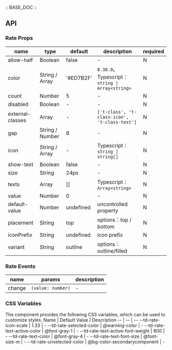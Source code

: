:: BASE_DOC ::

## API
### Rate Props

name | type | default | description | required
-- | -- | -- | -- | --
allow-half | Boolean | false | \- | N
color | String / Array | '#ED7B2F' | `0.30.0`。Typescript：`string \| Array<string>` | N
count | Number | 5 | \- | N
disabled | Boolean | - | \- | N
external-classes | Array | - | `['t-class', 't-class-icon', 't-class-text']` | N
gap | String / Number | 8 | \- | N
icon | String / Array | - | Typescript：`string \| string[]` | N
show-text | Boolean | false | \- | N
size | String | 24px | \- | N
texts | Array | [] | Typescript：`Array<string>` | N
value | Number | 0 | \- | N
default-value | Number | undefined | uncontrolled property | N
placement | String | top | options：top / bottom | N
iconPrefix | String  | undefined | icon prefix | N        
variant | String | outline | options：outline/filled | N

### Rate Events

name | params | description
-- | -- | --
change | `(value: number)` | \-


### CSS Variables
The component provides the following CSS variables, which can be used to customize styles.
Name | Default Value | Description 
-- | -- | --
--td-rate-icon-scale | 1.33 | - 
--td-rate-selected-color | @warning-color | - 
--td-rate-text-active-color | @font-gray-1 | - 
--td-rate-text-active-font-weight | 600 | - 
--td-rate-text-color | @font-gray-4 | - 
--td-rate-text-font-size | @font-size-m | - 
--td-rate-unselected-color | @bg-color-secondarycomponent | - 
